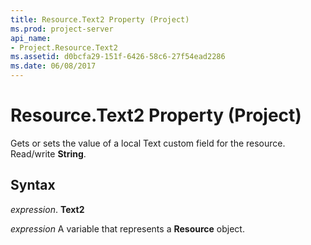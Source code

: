 ```yaml
---
title: Resource.Text2 Property (Project)
ms.prod: project-server
api_name:
- Project.Resource.Text2
ms.assetid: d0bcfa29-151f-6426-58c6-27f54ead2286
ms.date: 06/08/2017
---
```



# Resource.Text2 Property (Project)

Gets or sets the value of a local Text custom field for the resource. Read/write **String**.


## Syntax

 _expression_. **Text2**

 _expression_ A variable that represents a **Resource** object.


